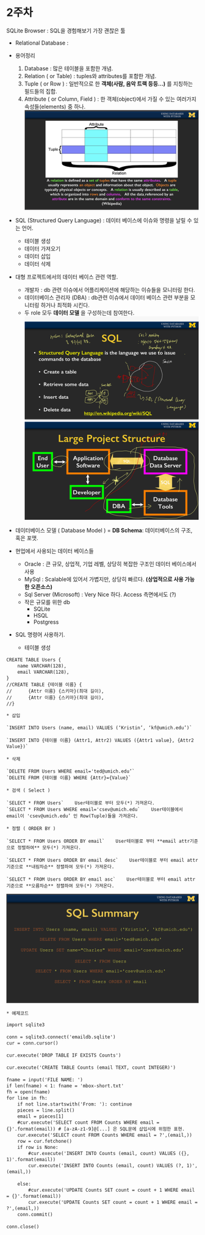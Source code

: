 # 2주차
SQLite Browser : SQL을 경험해보기 가장 괜찮은 툴

* Relational Database :
* 용어정리
	1. Database :  많은 테이블을 포함한 개념.
	2. Relation ( or Table) : tuples와 attributes를 포함한 개념.
	3. Tuple ( or Row ) : 일반적으로 한 **객체(사람, 음악 트랙 등등…)**  를 지칭하는 필드들의 집합. 
	4. Attribute ( or Column, Field ) : 한 객체(object)에서 가질 수 있는 여러가지 속성들(elements) 중 하나.
	![](week2/screenshot%202019-04-21%20PM%204.06.09%202.png)

* SQL (Structured Query Language) : 데이터 베이스에 이슈와 명령을 날릴 수 있는 언어.
	* 테이블 생성
	* 데이터 가져오기
	* 데이터 삽입
	* 데이터 삭제

* 대형 프로젝트에서의 데이터 베이스 관련 역할.
	* 개발자 : db 관련 이슈에서 어플리케이션에 해당하는 이슈들을 모니터링 한다.
	* 데이터베이스 관리자 (DBA) : db관련 이슈에서 데이터 베이스 관련 부분을 모니터링 하거나 최적화 시킨다.
	* 두 role 모두 **데이터 모델** 을 구성하는데 참여한다.
![](week2/IMG_3E731D565C78-1%202.jpeg)
![](week2/IMG_D75E594D9D8E-1%202.jpeg)


* 데이터베이스 모델 ( Database Model )  = **DB Schema**: 데이터베이스의 구조, 혹은 포맷.
* 현업에서 사용되는 데이터 베이스들
	* Oracle : 큰 규모, 상업적, 기업 레벨, 상당히 복잡한 구조인 데이터 베이스에서 사용
	* MySql : Scalable에 있어서 가볍지만, 상당히 빠르다. **(상업적으로 사용 가능한 오픈소스)**
	* Sql Server (Microsoft) : Very Nice 하다. Access 측면에서도 (?) 
	* 작은 규모를 위한 db
		* SQLite
		* HSQL
		* Postgress

* SQL 명령어 사용하기.
	* 테이블 생성
```
CREATE TABLE Users {
	name VARCHAR(128),
	email VARCHAR(128),
}		
//CREATE TABLE {테이블 이름} {
//		{Attr 이름} {스키마}(최대 길이),
//		{Attr 이름} {스키마}(최대 길이),
//}			
```
	
	* 삽입

	`INSERT INTO Users (name, email) VALUES (‘Kristin’, ‘kf@umich.edu’)`

	`INSERT INTO {테이블 이름} (Attr1, Attr2) VALUES ({Attr1 value}, {Attr2 Value})`

	* 삭제

	`DELETE FROM Users WHERE email='ted@umich.edu’`
	`DELETE FROM {테이블 이름} WHERE {Attr}={Value}`

	* 검색 ( Select )

	`SELECT * FROM Users`    User테이블로 부터 모두(*) 가져온다.
	`SELECT * FROM Users WHERE email='csev@umich.edu`    User테이블에서 email이 'csev@umich.edu’ 인 Row(Tuple)들을 가져온다.

	* 정렬 ( ORDER BY )

	`SELECT * FROM Users ORDER BY email`    User테이블로 부터 **email attr기준으로 정렬하여** 모두(*) 가져온다.

	`SELECT * FROM Users ORDER BY email desc`    User테이블로 부터 email attr기준으로 **내림차순** 정렬하여 모두(*) 가져온다.

	`SELECT * FROM Users ORDER BY email asc`    User테이블로 부터 email attr기준으로 **오름차순** 정렬하여 모두(*) 가져온다.

![](week2/screenshot%202019-04-21%20PM%204.05.43%202.png)

	* 예제코드
```
import sqlite3

conn = sqlite3.connect('emaildb.sqlite')
cur = conn.cursor()

cur.execute('DROP TABLE IF EXISTS Counts')

cur.execute('CREATE TABLE Counts (email TEXT, count INTEGER)')

fname = input('FILE NAME: ')
if len(fname) < 1: fname = 'mbox-short.txt'
fh = open(fname)
for line in fh:
    if not line.startswith('From: '): continue
    pieces = line.split()
    email = pieces[1]
    #cur.execute('SELECT count FROM Counts WHERE email = {}'.format(email)) # [a-zA-z1-9]@[...] 은 SQL문에 삽입시에 위험한 표현.
    cur.execute('SELECT count FROM Counts WHERE email = ?',(email,))
    row = cur.fetchone()
    if row is None:
        #cur.execute('INSERT INTO Counts (email, count) VALUES ({}, 1)'.format(email))
        cur.execute('INSERT INTO Counts (email, count) VALUES (?, 1)',(email,))

    else:
        #cur.execute('UPDATE Counts SET count = count + 1 WHERE email = {}'.format(email))
        cur.execute('UPDATE Counts SET count = count + 1 WHERE email = ?',(email,))
    conn.commit()

conn.close()

```

